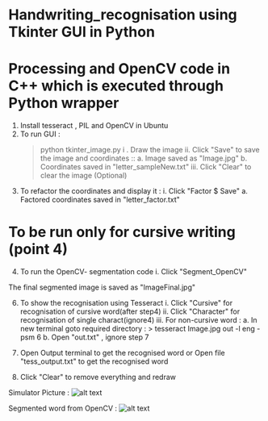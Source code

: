 # Handwriting_recognisation using Tkinter GUI in Python 
# Processing and OpenCV code in C++ which is executed through Python wrapper 

1. Install tesseract , PIL and OpenCV in Ubuntu
2. To run GUI :
   > python tkinter_image.py
    i .  Draw the image 
    ii.  Click "Save" to save the image and coordinates ::
          a. Image saved as "Image.jpg" 
          b. Coordinates saved in "letter_sampleNew.txt"
    iii.  Click "Clear" to clear the image (Optional)
3. To refactor the coordinates and display it :
   i. Click "Factor $ Save"
          a. Factored coordinates saved in "letter_factor.txt"

# To be run only for cursive writing (point 4)
4. To run the OpenCV- segmentation code 
   i. Click "Segment_OpenCV"  

The final segmented image is saved as "ImageFinal.jpg"

6. To show the recognisation using Tesseract 
   i.  Click "Cursive" for recognisation of cursive word(after step4)
   ii. Click "Character" for recognisation of single charact(ignore4)
   iii. For non-cursive word :
       a. In new terminal goto required directory :
          > tesseract Image.jpg out -l eng -psm 6
       b. Open "out.txt" , ignore step 7 
  
7. Open Output terminal to get the recognised word 
              or
   Open file "tess_output.txt" to get the recognised word 

8. Click "Clear" to remove everything and redraw

Simulator Picture :
![alt text](https://github.com/abhinavcoder/handwriting_recognisation/tree/master/README_PICS/Tkinter.png)

Segmented word from OpenCV :
![alt text](https://github.com/abhinavcoder/handwriting_recognisation/tree/master/README_PICS/segmented.png)
